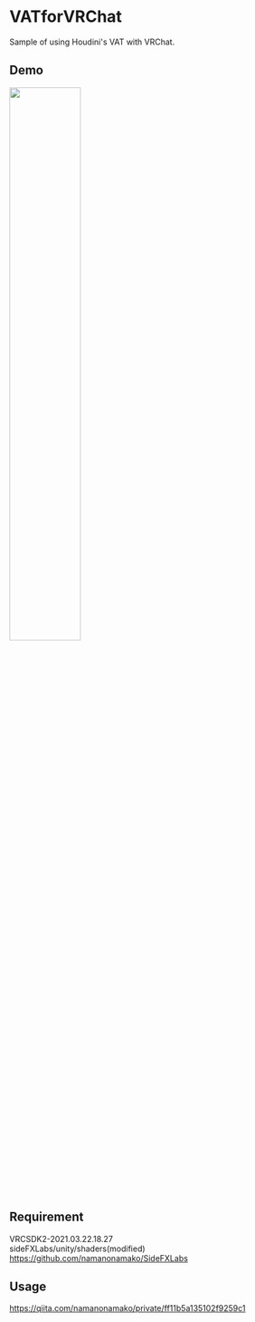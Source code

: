 VATforVRChat
====

Sample of using Houdini's VAT with VRChat.

## Demo
<img src="https://raw.github.com/wiki/namanonamako/VATforVRChat/images/output.gif" width=50%>

## Requirement
VRCSDK2-2021.03.22.18.27  
sideFXLabs/unity/shaders(modified) https://github.com/namanonamako/SideFXLabs

## Usage
https://qiita.com/namanonamako/private/ff11b5a135102f9259c1
